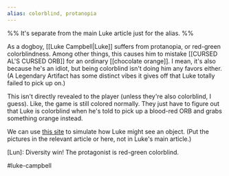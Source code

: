 ```yaml
---
alias: colorblind, protanopia
---
```

%%
It's separate from the main Luke article just for the alias.
%%

As a dogboy, [[Luke Campbell|Luke]] suffers from protanopia, or red-green colorblindness. Among other things, this causes him to mistake [[CURSED AL'S CURSED ORB]] for an ordinary [[chocolate orange]]. I mean, it's also because he's an idiot, but being colorblind isn't doing him any favors either. (A Legendary Artifact has some distinct vibes it gives off that Luke totally failed to pick up on.)

This isn't directly revealed to the player (unless they're also colorblind, I guess). Like, the game is still colored normally. They just have to figure out that Luke is colorblind when he's told to pick up a blood-red ORB and grabs something orange instead.

We can use [this site](https://www.color-blindness.com/coblis-color-blindness-simulator/) to simulate how Luke might see an object. (Put the pictures in the relevant article or here, not in Luke's main article.)

[Lun]: Diversity win! The protagonist is red-green colorblind.

#luke-campbell 